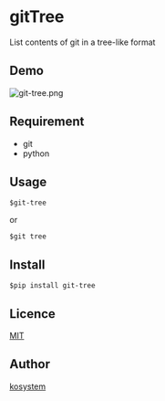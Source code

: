 gitTree
====

List contents of git in a tree-like format

## Demo

![git-tree.png](https://qiita-image-store.s3.amazonaws.com/0/21173/51cd4acc-e1bc-fe64-203b-6aef08ac8c60.png "git-tree.png")

## Requirement
 - git
 - python

## Usage
```
$git-tree
```
or
```
$git tree
```

## Install
```
$pip install git-tree
```

## Licence

[MIT](https://github.com/tcnksm/tool/blob/master/LICENCE)

## Author

[kosystem](https://github.com/kosystem)
